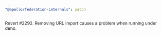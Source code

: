 ```yaml
---
"@apollo/federation-internals": patch
---
```


Revert #2293. Removing URL import causes a problem when running under deno.
  